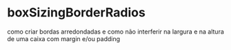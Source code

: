 # boxSizingBorderRadios
como criar bordas arredondadas e como não interferir na largura e na altura de uma caixa com margin e/ou padding
